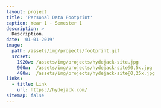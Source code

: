 ```yaml
---
layout: project
title: 'Personal Data Footprint'
caption: Year 1 - Semester 1
description: >
  Description.
date: '01-01-2019'
image: 
  path: /assets/img/projects/footprint.gif
  srcset: 
    1920w: /assets/img/projects/hydejack-site.jpg
    960w:  /assets/img/projects/hydejack-site@0,5x.jpg
    480w:  /assets/img/projects/hydejack-site@0,25x.jpg
links:
  - title: Link
    url: https://hydejack.com/
sitemap: false
---
```

